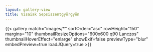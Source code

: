 ```yaml
---
layout: gallery-view
title: Visaiak Sepsiszentgyörgyön
---
```

{{< gallery match="images/*" sortOrder="asc" rowHeight="150" margins="10" thumbnailResizeOptions="600x600 q90 Lanczos" thumbnailHoverEffect="enlarge" showExif=false previewType="blur" embedPreview=true loadJQuery=true >}}